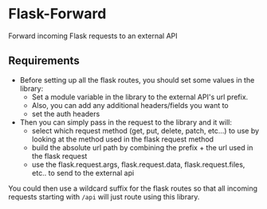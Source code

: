 # Flask-Forward
Forward incoming Flask requests to an external API


## Requirements

- Before setting up all the flask routes, you should set some values in the library:
  - Set a module variable in the library to the external API's url prefix.
  - Also, you can add any additional headers/fields you want to
  - set the auth headers 
- Then you can simply pass in the request to the library and it will:
  - select which request method (get, put, delete, patch, etc...) to use by looking at the method used in the flask request method
  - build the absolute url path by combining the prefix + the url used in the flask request
  - use the flask.request.args, flask.request.data, flask.request.files, etc.. to send to the external api

You could then use a wildcard suffix for the flask routes so that all incoming requests starting with `/api` will just route using this library.
